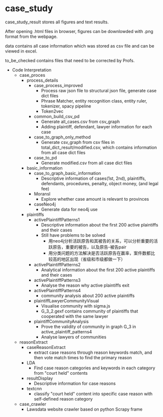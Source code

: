 # case_study

<p>case_study_result stores all figures and text results.</p>
<p>After opening .html files in browser, figures can be downlowded with .png format from the webpage.</p>

<p>data contains all case information which was stored as csv file and can be viewed in excel.</p>

<p>to_be_checked contains files that need to be corrected by Profs.</p>

+ Code Interpretation
 	+ case_proces
 		+ process_details
			+ case_process_improved
				+ Process raw json file to structural json file, generate case dict files
				+ Phrase Matcher, entity recognition class, entity ruler, tokenizer, spacy pipeline
				+ Token2vec
			+ common_build_csv_pd
				+ Generate all_cases.csv from csv_graph
				+ Adding plaintiff, defendant, lawyer information for each case
			+ case_to_graph_only_method
				+ Generate csv_graph from csv files in total_dict_result/modified.csv, which contains information from all case dict files
			+ case_to_pd
				+ Generate modified.csv from all case dict files
		+ basic_information
			+ case_to_graph_basic_information
				+ Descriptive information of cases(1st, 2nd), plaintiffs, defendants, procedures, penalty, object money, (and legal fee)
			+  MoransI
				+  Explore whether case amount is relevant to provinces
			+  caseNeo4j
				+  Generate data for neo4j use
		+  plaintiffs
			+  activePlaintiffPatterns1
				+  Descriptive information about the first 200 active plaintiffs and their cases
				+  Still have problems to be solved
					+  用neo4j分析活跃原告和其被告的关系，可以分析重要的活跃原告，重要的被告，以及原告-被告pair
					+  用分类问题的方法解决是否活跃原告在赢率，案件数都比较高的地区出现（省级和市级都做一下）
			+  activePlaintiffPatterns2
				+  Analytical information about the first 200 active plaintiffs and their cases
			+  activePlaintiffPatterns3
				+  Analyse the reason why active plaintiffs exit
			+  activePlaintiffPatterns4
				+  community analysis about 200 active plaintiffs
			+  plaintiffLawyerCommunityVisual
				+  Visualise community with sigma.js
				+  G_3_2.gexf contains community of plaintiffs that cooperated with the same lawyer
			+  plaintiffCommunityAnalysis
				+  Prove the validity of community in graph G_3 in active_plaintiff_patterns4
				+  Analyse lawyers of communities
	+ reasonExtract
		+ caseReasonExtract
			+ extract case reasons through reason keywords match, and then vote match times to find the primary reason
		+  LDA
			+  Find case reason categories and keywords in each category from "court held" contents
		+  resultDisplay
			+  Descriptive information for case reasons
		+  textcnn
			+  classify "court held" content into specific case reason with self-defined reason category
	+  case_crawler
		+  Lawsdata website crawler based on python Scrapy frame
